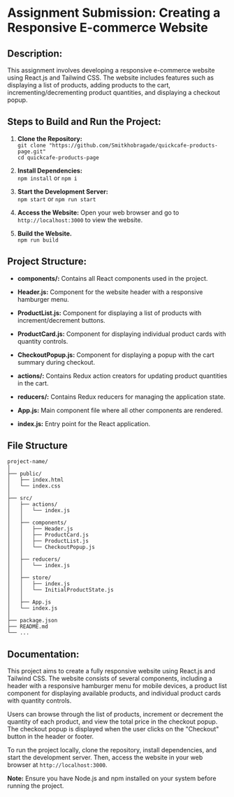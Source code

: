 # Assignment Submission: Creating a Responsive E-commerce Website

## Description:
This assignment involves developing a responsive e-commerce website using React.js and Tailwind CSS. The website includes features such as displaying a list of products, adding products to the cart, incrementing/decrementing product quantities, and displaying a checkout popup.

## Steps to Build and Run the Project:

1. **Clone the Repository:**
\
`git clone "https://github.com/Smitkhobragade/quickcafe-products-page.git"`
\
`cd quickcafe-products-page`


2. **Install Dependencies:**
\
`npm install` or `npm i`


3. **Start the Development Server:**
\
`npm start` or `npm run start`


4. **Access the Website:**
Open your web browser and go to `http://localhost:3000` to view the website.

5. **Build the Website.**
\
`npm run build`

## Project Structure:

- **components/:** Contains all React components used in the project.
- **Header.js:** Component for the website header with a responsive hamburger menu.
- **ProductList.js:** Component for displaying a list of products with increment/decrement buttons.
- **ProductCard.js:** Component for displaying individual product cards with quantity controls.
- **CheckoutPopup.js:** Component for displaying a popup with the cart summary during checkout.

- **actions/:** Contains Redux action creators for updating product quantities in the cart.

- **reducers/:** Contains Redux reducers for managing the application state.

- **App.js:** Main component file where all other components are rendered.

- **index.js:** Entry point for the React application.

## File Structure
``` text
project-name/
│
├── public/
│   ├── index.html
│   └── index.css
│
├── src/
│   ├── actions/
│   │   └── index.js
│   │
│   ├── components/
│   │   ├── Header.js
│   │   ├── ProductCard.js
│   │   ├── ProductList.js
│   │   └── CheckoutPopup.js
│   │
│   ├── reducers/
│   │   └── index.js
│   │
│   ├── store/
│   │   ├── index.js
│   │   └── InitialProductState.js
│   │
│   ├── App.js
│   └── index.js
│
├── package.json
├── README.md
└── ...
```

## Documentation:

This project aims to create a fully responsive website using React.js and Tailwind CSS. The website consists of several components, including a header with a responsive hamburger menu for mobile devices, a product list component for displaying available products, and individual product cards with quantity controls.

Users can browse through the list of products, increment or decrement the quantity of each product, and view the total price in the checkout popup. The checkout popup is displayed when the user clicks on the "Checkout" button in the header or footer.

To run the project locally, clone the repository, install dependencies, and start the development server. Then, access the website in your web browser at `http://localhost:3000`.

**Note:** Ensure you have Node.js and npm installed on your system before running the project.



